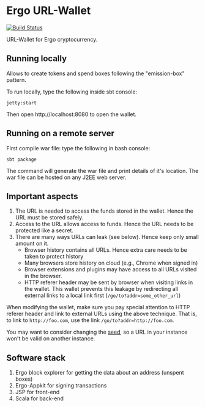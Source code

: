 # Ergo URL-Wallet
[![Build Status](https://travis-ci.com/scalahub/erg-urlwallet.svg?branch=master)](https://travis-ci.com/scalahub/erg-urlwallet)

URL-Wallet for Ergo cryptocurrency.

## Running locally

Allows to create tokens and spend boxes following the "emission-box" pattern. 

To run locally, type the following inside sbt console:
    
    jetty:start
    
Then open http://localhost:8080 to open the wallet.

## Running on a remote server

First compile war file: type the following in bash console:
  
    sbt package
    
The command will generate the war file and print details of it's location. 
The war file can be hosted on any J2EE web server. 

## Important aspects

1. The URL is needed to access the funds stored in the wallet. Hence the URL must be stored safely. 
2. Access to the URL allows access to funds. Hence the URL needs to be protected like a secret. 
3. There are many ways URLs can leak (see below). Hence keep only small amount on it.  
   * Browser history contains all URLs. Hence extra care needs to be taken to protect history
   * Many browsers store history on cloud (e.g., Chrome when signed in)
   * Browser extensions and plugins may have access to all URLs visited in the browser.
   * HTTP referer header may be sent by browser when visiting links in the wallet. This wallet prevents this leakage by redirecting all external links to a local link first (`/go/to?addr=some_other_url`)

When modifying the wallet, make sure you pay special attention to HTTP referer header and link to external URLs using the above technique. That is, to link to `http://foo.com`, 
use the link `/go/to?addr=http://foo.com`.

You may want to consider changing the [seed](src/main/scala/org/UrlWallet/wallet/UrlWallet.scala#L89), so a URL in your instance won't be valid on another instance.

## Software stack

1. Ergo block explorer for getting the data about an address (unspent boxes)
2. Ergo-Appkit for signing transactions
3. JSP for front-end
4. Scala for back-end


